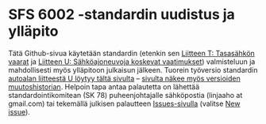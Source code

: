 # SFS 6002 -standardin uudistus ja ylläpito

Tätä Github-sivua käytetään standardin (etenkin sen [Liitteen T: Tasasähkön vaarat](https://github.com/linjaaho/SFS_6002/wiki/SFS-6002-liite-T-ty%C3%B6versio-2024) ja [Liitteen U: Sähköajoneuvoja koskevat vaatimukset](https://github.com/linjaaho/SFS_6002/wiki/SFS-6002-autoalan-liite-U-ty%C3%B6versio-2024)) valmisteluun ja mahdollisesti myös ylläpitoon julkaisun jälkeen. Tuorein työversio standardin  [autoalan liitteestä U löytyy tältä sivulta](https://github.com/linjaaho/SFS_6002/wiki/SFS-6002-autoalan-liite-U-ty%C3%B6versio-2024) – [sivulta näkee myös versioiden muutoshistorian](https://github.com/linjaaho/SFS_6002/wiki/SFS-6002-autoalan-liite-U-ty%C3%B6versio-2024/_history). Helpoin tapa antaa palautetta on lähettää standardointikomitean (SK 78) puheenjohtajalle sähköpostia (linjaaho at gmail.com) tai tekemällä julkisen palautteen [Issues-sivulla](https://github.com/linjaaho/SFS_6002/issues) (valitse [New issue](https://github.com/linjaaho/SFS_6002/issues/new/choose)).
